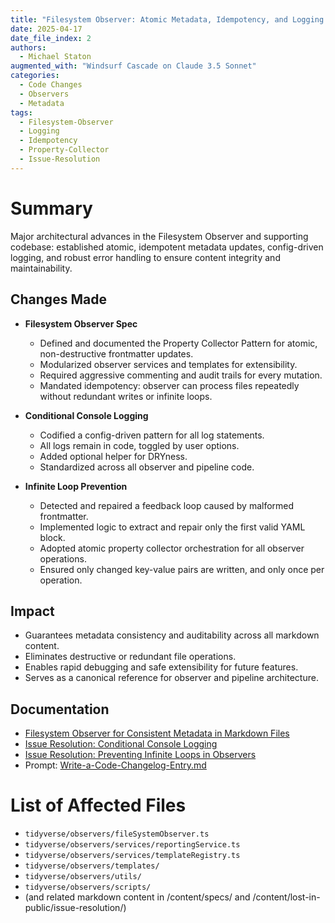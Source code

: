 ```yaml
---
title: "Filesystem Observer: Atomic Metadata, Idempotency, and Logging Standards"
date: 2025-04-17
date_file_index: 2
authors:
  - Michael Staton
augmented_with: "Windsurf Cascade on Claude 3.5 Sonnet"
categories:
  - Code Changes
  - Observers
  - Metadata
tags:
  - Filesystem-Observer
  - Logging
  - Idempotency
  - Property-Collector
  - Issue-Resolution
---
```


# Summary
Major architectural advances in the Filesystem Observer and supporting codebase: established atomic, idempotent metadata updates, config-driven logging, and robust error handling to ensure content integrity and maintainability.

## Changes Made

- **Filesystem Observer Spec**
  - Defined and documented the Property Collector Pattern for atomic, non-destructive frontmatter updates.
  - Modularized observer services and templates for extensibility.
  - Required aggressive commenting and audit trails for every mutation.
  - Mandated idempotency: observer can process files repeatedly without redundant writes or infinite loops.

- **Conditional Console Logging**
  - Codified a config-driven pattern for all log statements.
  - All logs remain in code, toggled by user options.
  - Added optional helper for DRYness.
  - Standardized across all observer and pipeline code.

- **Infinite Loop Prevention**
  - Detected and repaired a feedback loop caused by malformed frontmatter.
  - Implemented logic to extract and repair only the first valid YAML block.
  - Adopted atomic property collector orchestration for all observer operations.
  - Ensured only changed key-value pairs are written, and only once per operation.

## Impact

- Guarantees metadata consistency and auditability across all markdown content.
- Eliminates destructive or redundant file operations.
- Enables rapid debugging and safe extensibility for future features.
- Serves as a canonical reference for observer and pipeline architecture.

## Documentation

- [Filesystem Observer for Consistent Metadata in Markdown Files](../specs/Filesystem-Observer-for-Consistent-Metadata-in-Markdown-files.md)
- [Issue Resolution: Conditional Console Logging](../lost-in-public/issue-resolution/Conditional%20Console%20Logging.md)
- [Issue Resolution: Preventing Infinite Loops in Observers](../lost-in-public/issue-resolution/Preventing%20Infinite%20Loops%20in%20Observers.md)
- Prompt: [Write-a-Code-Changelog-Entry.md](../lost-in-public/prompts/workflow/Write-a-Code-Changelog-Entry.md)

# List of Affected Files

- `tidyverse/observers/fileSystemObserver.ts`
- `tidyverse/observers/services/reportingService.ts`
- `tidyverse/observers/services/templateRegistry.ts`
- `tidyverse/observers/templates/`
- `tidyverse/observers/utils/`
- `tidyverse/observers/scripts/`
- (and related markdown content in /content/specs/ and /content/lost-in-public/issue-resolution/)
